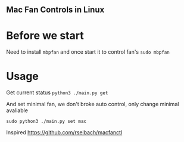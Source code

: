 Mac Fan Controls in Linux
---

# Before we start

Need to install 
`mbpfan`
and once start it to control fan's `sudo mbpfan`

# Usage
Get current status
`python3 ./main.py get`

And set minimal fan, we don't broke auto control, only change minimal avaliable

`sudo python3 ./main.py set max`

Inspired https://github.com/rselbach/macfanctl
